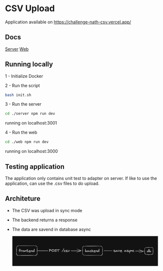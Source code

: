 # CSV Upload

Application available on
https://challenge-nath-csv.vercel.app/

## Docs

[Server](./server/Readme.md)
[Web](./web/README.md)

## Running locally

1 - Initialize Docker

2 - Run the script

```bash
bash init.sh
```

3 - Run the server

```bash
cd ./server npm run dev
```

running on localhost:3001

4 - Run the web

```bash
cd ./web npm run dev
```

running on localhost:3000

## Testing application

The application only contains unit test to adapter on server. If like to use the application, can use the .csv files to do upload.

## Architeture

- The CSV was upload in sync mode
- The backend returns a response
- The data are savend in database async

  ![Architeture](architeture.png)
